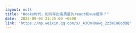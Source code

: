 ```yaml
---
layout: null
title: "Hooks时代，如何写出高质量的react和vue组件？"
date:  2022-09-04 21:25:00 +0800
link: "https://mp.weixin.qq.com/s/_A3CmH9awg_2z3mCu8odQQ"
---
```

